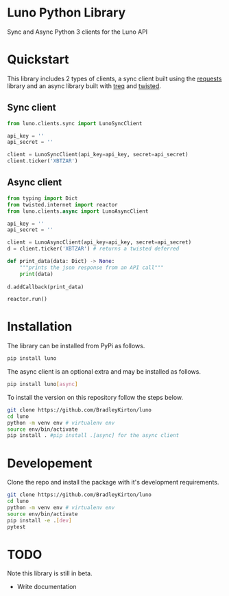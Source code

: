 # Luno Python Library

Sync and Async Python 3 clients for the Luno API

# Quickstart

This library includes 2 types of clients, a sync client built using the [requests](https://github.com/requests/requests) library and an async library built with [treq](https://github.com/twisted/treq) and [twisted](https://github.com/twisted/twisted).

## Sync client

```python
from luno.clients.sync import LunoSyncClient

api_key = ''
api_secret = ''

client = LunoSyncClient(api_key=api_key, secret=api_secret)
client.ticker('XBTZAR')
```


## Async client

```python
from typing import Dict
from twisted.internet import reactor
from luno.clients.async import LunoAsyncClient

api_key = ''
api_secret = ''

client = LunoAsyncClient(api_key=api_key, secret=api_secret)
d = client.ticker('XBTZAR') # returns a twisted deferred

def print_data(data: Dict) -> None:
    """prints the json response from an API call"""
    print(data)
        
d.addCallback(print_data)

reactor.run()
```

# Installation

The library can be installed from PyPi as follows.

```bash
pip install luno
```

The async client is an optional extra and may be installed as follows.

```bash
pip install luno[async]
```

To install the version on this repository follow the steps below.

```bash
git clone https://github.com/BradleyKirton/luno
cd luno
python -m venv env # virtualenv env
source env/bin/activate
pip install . #pip install .[async] for the async client
```


# Developement

Clone the repo and install the package with it's development requirements.

```bash
git clone https://github.com/BradleyKirton/luno
cd luno
python -m venv env # virtualenv env
source env/bin/activate
pip install -e .[dev]
pytest
```

# TODO

Note this library is still in beta.

- Write documentation